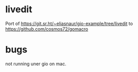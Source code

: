 # livedit
Port of https://git.sr.ht/~eliasnaur/gio-example/tree/livedit to https://github.com/cosmos72/gomacro

# bugs

not running uner gio on mac.
